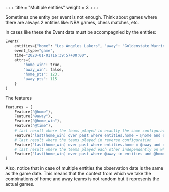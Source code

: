 +++
title = "Multiple entities"
weight = 3
+++

Sometimes one entity per event is not enough.
Think about games where there are always 2 entities like: NBA games,
chess matches, etc.

In cases like these the Event data must be accompagnied by the entities:

```Python
Event(
    entities={"home": "Los Angeles Lakers", "away": "Goldenstate Warriors"},
    event_type="game",
    time="2020-01-01T16:39:57+00:00",
    attrs={
        "home_win": true,
        "away_win": false,
        "home_pts": 123,
        "away_pts": 115
    }
)
```

The features

```Python
features = [
    Feature("@home"),
    Feature("@away"),
    Feature("@home_win"),
    Feature("@time"),
    # last result where the teams played in exactly the same configuration
    Feature("last(home_win) over past where entities.home = @home and entities.away = @away"),
    # last result where the teams played in reverse configuration
    Feature("last(home_win) over past where entities.home = @away and entities.away = @home"),
    # last result where the teams played each other independently on who was away or home
    Feature("last(home_win) over past where @away in entities and @home in entities"),
]
```

Also, notice that in case of multiple entities the observation date is the same 
as the game date. This means that the context from which we take the combinations
of home and away teams is not random but it represents the actual games.